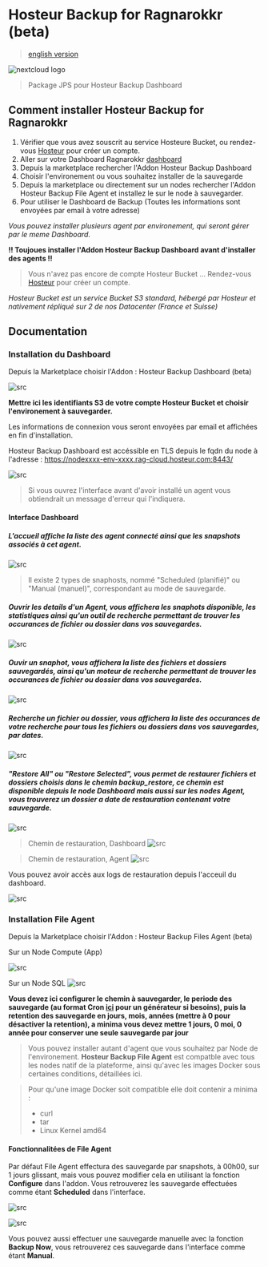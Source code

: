 # Hosteur Backup for Ragnarokkr (beta)

>[english version](README.md)

![nextcloud logo](/images/logo-hosteur_2021.png)

>Package JPS pour Hosteur Backup Dashboard

## Comment installer Hosteur Backup for Ragnarokkr

1. Vérifier que vous avez souscrit au service Hosteure Bucket, ou rendez-vous [Hosteur](https://www.hosteur.com/business/stockage/bucket) pour créer un compte.
2. Aller sur votre Dashboard Ragnarokkr [dashboard](https://app.rag-control.hosteur.com/)
3. Depuis la marketplace rechercher l'Addon Hosteur Backup Dashboard
4. Choisir l'environement ou vous souhaitez installer de la sauvegarde
5. Depuis la marketplace ou directement sur un nodes rechercher l'Addon Hosteur Backup File Agent et installez le sur le node à sauvegarder.
6. Pour utiliser le Dashboard de Backup (Toutes les informations sont envoyées par email à votre adresse)

*Vous pouvez installer plusieurs agent par environement, qui seront gérer par le meme Dashboard.*

**!! Toujoues installer l'Addon Hosteur Backup Dashboard avant d'installer des agents !!**

>Vous n'avez pas encore de compte Hosteur Bucket ...
>Rendez-vous [Hosteur](https://www.hosteur.com/business/stockage/bucket) pour créer un compte.

*Hosteur Bucket est un service Bucket S3 standard, hébergé par Hosteur et nativement répliqué sur 2 de nos Datacenter (France et Suisse)*

## Documentation

### Installation du Dashboard

Depuis la Marketplace choisir l'Addon : Hosteur Backup Dashboard (beta)

![src](srcdoc/Screenshot_20211462.png)

**Mettre ici les identifiants S3 de votre compte Hosteur Bucket et choisir l'environement à sauvegarder.**

Les informations de connexion vous seront envoyées par email et affichées en fin d'installation.

Hosteur Backup Dashboard est accéssible en TLS depuis le fqdn du node à l'adresse : https://nodexxxx-env-xxxx.rag-cloud.hosteur.com:8443/

![src](srcdoc/Screenshot_20211463.png)

>Si vous ouvrez l'interface avant d'avoir installé un agent vous obtiendrait un message d'erreur qui l'indiquera.


#### Interface Dashboard

##### L'accueil affiche la liste des agent connecté ainsi que les snapshots associés à cet agent.

![src](srcdoc/Screenshot_20211470.png)

>Il existe 2 types de snaphosts, nommé "Scheduled (planifié)" ou "Manual (manuel)", correspondant au mode de sauvegarde.

##### Ouvrir les details d'un Agent, vous affichera les snaphots disponible, les statistiques ainsi qu'un outil de recherche permettant de trouver les occurances de fichier ou dossier dans vos sauvegardes.

![src](srcdoc/Screenshot_20211471.png)

##### Ouvir un snaphot, vous affichera la liste des fichiers et dossiers sauvegardés, ainsi qu'un moteur de recherche permettant de trouver les occurances de fichier ou dossier dans vos sauvegardes.

![src](srcdoc/Screenshot_20211472.png)

##### Recherche un fichier ou dossier, vous affichera la liste des occurances de votre recherche pour tous les fichiers ou dossiers dans vos sauvegardes, par dates.

![src](srcdoc/Screenshot_20211477.png)

##### "Restore All" ou "Restore Selected", vous permet de restaurer fichiers et dossiers choisis dans le chemin backup_restore, ce chemin est disponible depuis le node Dashboard mais aussi sur les nodes Agent, vous trouverez un dossier a date de restauration contenant votre sauvegarde.

![src](srcdoc/Screenshot_20211473.png)

>Chemin de restauration, Dashboard
![src](srcdoc/Screenshot_20211475.png)

>Chemin de restauration, Agent
![src](srcdoc/Screenshot_20211476.png)

Vous pouvez avoir accès aux logs de restauration depuis l'acceuil du dashboard.

![src](srcdoc/Screenshot_20211474.png)

### Installation File Agent

Depuis la Marketplace choisir l'Addon : Hosteur Backup Files Agent (beta)

Sur un Node Compute (App)

![src](srcdoc/Screenshot_20211465.png)

Sur un Node SQL
![src](srcdoc/Screenshot_20211466.png)

**Vous devez ici configurer le chemin à sauvegarder, le periode des sauvegarde (au format Cron [ici](https://crontab-generator.org/) pour un générateur si besoins), puis la retention des sauvegarde en jours, mois, années (mettre à 0 pour désactiver la retention), a minima vous devez mettre 1 jours, 0 moi, 0 année pour conserver une seule sauvegarde par jour**

>Vous pouvez installer autant d'agent que vous souhaitez par Node de l'environement.
>**Hosteur Backup File Agent** est compatble avec tous les nodes natif de la plateforme, ainsi qu'avec les images Docker sous certaines conditions, détaillées ici.

>Pour qu'une image Docker soit compatible elle doit contenir a minima :
>* curl
>* tar
>* Linux Kernel amd64

#### Fonctionnalitées de File Agent

Par défaut File Agent effectura des sauvegarde par snapshots, à 00h00, sur 1 jours glissant, mais vous pouvez modifier cela en utilisant la fonction **Configure** dans l'addon. Vous retrouverez les sauvegarde effectuées comme étant **Scheduled** dans l'interface.

![src](srcdoc/Screenshot_20211467.png)

![src](srcdoc/Screenshot_20211468.png)

Vous pouvez aussi effectuer une sauvegarde manuelle avec la fonction **Backup Now**, vous retrouverez ces sauvegarde dans l'interface comme étant **Manual**.